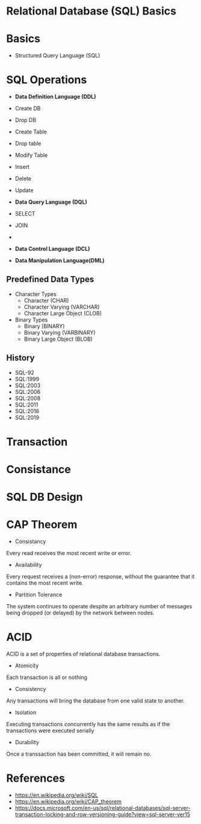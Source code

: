 # Relational Database (SQL) Basics

# Basics

- Structured Query Language (SQL)

# SQL Operations

- **Data Definition Language (DDL)**

- Create DB
- Drop DB

- Create Table
- Drop table
- Modify Table

- Insert
- Delete
- Update

- **Data Query Language (DQL)**

- SELECT

- JOIN

- 

- **Data Control Language (DCL)**

- **Data Manipulation Language(DML)**

## Predefined Data Types

- Character Types
    - Character (CHAR)
    - Character Varying (VARCHAR)
    - Character Large Object (CLOB)
- Binary Types
    - Binary (BINARY)
    - Binary Varying (VARBINARY)
    - Binary Large Object (BLOB)

## History

- SQL-92
- SQL:1999
- SQL:2003
- SQL:2006
- SQL:2008
- SQL:2011
- SQL:2016
- SQL:2019

# Transaction

# Consistance

# SQL DB Design

# CAP Theorem

- Consistancy

Every read receives the most recent write or error.

- Availability

Every request receives a (non-error) response, without the guarantee that it contains the most recent write.

- Partition Tolerance

The system continues to operate despite an arbitrary number of messages being dropped (or delayed) by the network between nodes.

# ACID

ACID is a set of properties of relational database transactions.

- Atomicity

Each transaction is all or nothing

- Consistency

Any transactions will bring the database from one valid state to another.

- Isolation

Executing transactions concurrently has the same results as if the transactions were executed serially

- Durability

Once a transsaction has been committed, it will remain no.


# References

- https://en.wikipedia.org/wiki/SQL
- https://en.wikipedia.org/wiki/CAP_theorem
- https://docs.microsoft.com/en-us/sql/relational-databases/sql-server-transaction-locking-and-row-versioning-guide?view=sql-server-ver15

